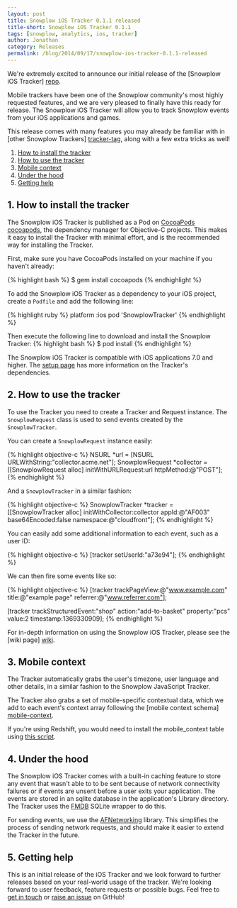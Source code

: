 ```yaml
---
layout: post
title: Snowplow iOS Tracker 0.1.1 released
title-short: Snowplow iOS Tracker 0.1.1
tags: [snowplow, analytics, ios, tracker]
author: Jonathan
category: Releases
permalink: /blog/2014/09/17/snowplow-ios-tracker-0.1.1-released
---
```


We're extremely excited to announce our initial release of the [Snowplow iOS Tracker] [repo].

Mobile trackers have been one of the Snowplow community's most highly requested features, and we are very pleased to finally have this ready for release. The Snowplow iOS Tracker will allow you to track Snowplow events from your iOS applications and games.

This release comes with many features you may already be familiar with in [other Snowplow Trackers] [tracker-tag], along with a few extra tricks as well!

1. [How to install the tracker](/blog/2014/09/17/snowplow-ios-tracker-0.1.1-released/#install)
2. [How to use the tracker](/blog/2014/09/17/snowplow-ios-tracker-0.1.1-released/#usage)
3. [Mobile context](/blog/2014/09/17/snowplow-ios-tracker-0.1.1-released/#mobile-context)
4. [Under the hood](/blog/2014/09/17/snowplow-ios-tracker-0.1.1-released/#under-the-hood)
5. [Getting help](/blog/2014/09/17/snowplow-ios-tracker-0.1.1-released/#help)

<!--more-->

<h2><a name="install">1. How to install the tracker</a></h2>

The Snowplow iOS Tracker is published as a Pod on [CocoaPods] [cocoapods], the dependency manager for Objective-C projects. This makes it easy to install the Tracker with minimal effort, and is the recommended way for installing the Tracker.

First, make sure you have CocoaPods installed on your machine if you haven't already:

{% highlight bash %}
$ gem install cocoapods
{% endhighlight %}

To add the Snowplow iOS Tracker as a dependency to your iOS project, create a `Podfile` and add the following line:

{% highlight ruby %}
platform :ios
pod 'SnowplowTracker'
{% endhighlight %}

Then execute the following line to download and install the Snowplow Tracker:
{% highlight bash %}
$ pod install
{% endhighlight %}

The Snowplow iOS Tracker is compatible with iOS applications 7.0 and higher. The [setup page][setup] has more information on the Tracker's dependencies.

<h2><a name="usage">2. How to use the tracker</a></h2>

To use the Tracker you need to create a Tracker and Request instance. The `SnowplowRequest` class is used to send events created by the `SnowplowTracker`.

You can create a `SnowplowRequest` instance easily:

{% highlight objective-c %}
NSURL *url = [NSURL URLWithString:"collector.acme.net"];
SnowplowRequest *collector = [[SnowplowRequest alloc] initWithURLRequest:url
                                                              httpMethod:@"POST"];
{% endhighlight %}

And a `SnowplowTracker` in a similar fashion:

{% highlight objective-c %}
SnowplowTracker *tracker = [[SnowplowTracker alloc] initWithCollector:collector
                                                                appId:@"AF003"
                                                        base64Encoded:false
                                                            namespace:@"cloudfront"];
{% endhighlight %}

You can easily add some additional information to each event, such as a user ID:

{% highlight objective-c %}
[tracker setUserId:"a73e94"];
{% endhighlight %}

We can then fire some events like so:

{% highlight objective-c %}
[tracker trackPageView:@"www.example.com"
                 title:@"example page"
              referrer:@"www.referrer.com"];

[tracker trackStructuredEvent:"shop"
                       action:"add-to-basket"
                     property:"pcs"
                        value:2
                    timestamp:1369330909];
{% endhighlight %}

For in-depth information on using the Snowplow iOS Tracker, please see the [wiki page] [wiki].

<h2><a name="mobile-context">3. Mobile context</a></h2>

The Tracker automatically grabs the user's timezone, user language and other details, in a similar fashion to the Snowplow JavaScript Tracker.

The Tracker also grabs a set of mobile-specific contextual data, which we add to each event's context array following the [mobile context schema] [mobile-context].

If you're using Redshift, you would need to install the mobile_context table using [this script][mobile-script].

<h2><a name="under-the-hood">4. Under the hood</a></h2>

The Snowplow iOS Tracker comes with a built-in caching feature to store any event that wasn't able to to be sent because of network connectivity failures or if events are unsent before a user exits your application. The events are stored in an sqlite database in the application's Library directory. The Tracker uses the [FMDB][fmdb] SQLite wrapper to do this.

For sending events, we use the [AFNetworking][afnetworking] library. This simplifies the process of sending network requests, and should make it easier to extend the Tracker in the future.

<h2><a name="help">5. Getting help</a></h2>

This is an initial release of the iOS Tracker and we look forward to further releases based on your real-world usage of the tracker. We're looking forward to user feedback, feature requests or possible bugs. Feel free to [get in touch][talk-to-us] or [raise an issue][issues] on GitHub!

[tracker-tag]: http://snowplowanalytics.com/tags.html#tracker
[fmdb]: https://github.com/ccgus/fmdb
[afnetworking]: https://github.com/AFNetworking/AFNetworking

[cocoapods]: http://cocoapods.org/

[repo]: https://github.com/snowplow/snowplow-ios-tracker
[mobile-context]: http://iglucentral.com/schemas/com.snowplowanalytics.snowplow/mobile_context/jsonschema/1-0-0
[mobile-script]: https://github.com/snowplow/snowplow/blob/master/4-storage/redshift-storage/sql/com.snowplowanalytics.snowplow/mobile_context_1.sql
[wiki]: https://github.com/snowplow/snowplow/wiki/iOS-Tracker
[setup]: https://github.com/snowplow/snowplow/wiki/iOS-tracker-setup
[talk-to-us]: https://github.com/snowplow/snowplow/wiki/Talk-to-us
[issues]: https://github.com/snowplow/snowplow-ios-tracker/issues
